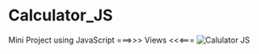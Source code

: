# Calculator_JS
 Mini Project using JavaScript
 ===>>> Views <<<===
 ![Calulator JS](https://user-images.githubusercontent.com/60600782/175613962-2a186b93-3ba3-4444-8dec-370b432f58d0.PNG)
